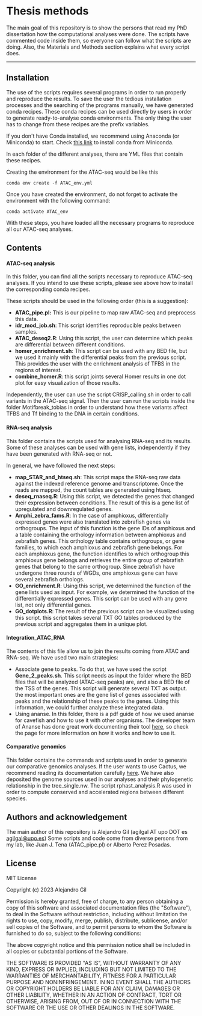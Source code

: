# Thesis methods

The main goal of this repository is to show the persons that read my PhD dissertation how the computational analyses were done. The scripts have commented code inside them, so everyone can follow what the scripts are doing. Also, the Materials and Methods section explains what every script does.



***



## Installation
The use of the scripts requires several programs in order to run properly and reproduce the results. To save the user the tedious installation processes and the searching of the programs manually, we have generated conda recipes. These conda recipes can be used directly by users in order to generate ready-to-analyse conda environments. The only thing the user has to change from these recipes are the prefix variables.

If you don't have Conda installed, we recommend using Anaconda (or Miniconda) to start. Check [this link](https://docs.conda.io/en/latest/miniconda.html) to install conda from Miniconda. 

In each folder of the different analyses, there are YML files that contain these recipes.

Creating the environment for the ATAC-seq would be like this 
```
conda env create -f ATAC_env.yml
```
Once you have created the environment, do not forget to activate the environment with the following command:

```
conda activate ATAC_env
```

With these steps, you have loaded all the necessary programs to reproduce all our ATAC-seq analyses.

## Contents

#### **ATAC-seq analysis**
In this folder, you can find all the scripts necessary to reproduce ATAC-seq analyses. If you intend to use these scripts, please see above how to install the corresponding conda recipes.

These scripts should be used in the following order (this is a suggestion):

- **ATAC_pipe.pl:** This is our pipeline to map raw ATAC-seq and preprocess this data.
- **idr_mod_job.sh**: This script identifies reproducible peaks between samples.
- **ATAC_deseq2.R**: Using this script, the user can determine which peaks are differential between different conditions.
- **homer_enrichment.sh**: This script can be used with any BED file, but we used it mainly with the differential peaks from the previous script. This provides the user with the enrichment analysis of TFBS in the regions of interest.
- **combine_homer.R**: this script joints several Homer results in one dot plot for easy visualization of those results.

Independently, the user can use the script CRISP_calling.sh in order to call variants in the ATAC-seq signal. Then the user can run the scripts inside the folder Motifbreak_tobias in order to understand how these variants affect TFBS and Tf binding to the DNA in certain conditions.

#### **RNA-seq analysis**
This folder contains the scripts used for analysing RNA-seq and its results. Some of these analyses can be used with gene lists, independently if they have been generated with RNA-seq or not.

In general, we have followed the next steps:

- **map_STAR_and_htseq.sh**: This script maps the RNA-seq raw data against the indexed reference genome and transcriptome. Once the reads are mapped, the count tables are generated using htseq.
- **deseq_rnaseq.R**: Using this script, we detected the genes that changed their expression between conditions. The result of this is a gene list of upregulated and downregulated genes.
- **Amphi_zebra_fams.R**: In the case of amphioxus, differentially expressed genes were also translated into zebrafish genes via orthogroups. The input of this function is the  gene IDs of amphioxus and a table containing the orthology information between amphioxus and zebrafish genes. This orthology table contains orthogroups, or gene families, to which each amphioxus and zebrafish gene belongs. For each amphioxus gene, the function identifies to which orthogroup this amphioxus gene belongs and retrieves the entire group of zebrafish genes that belong to the same orthogroup. Since zebrafish have undergone three rounds of WGDs, one amphioxus gene can have several zebrafish orthologs. 
- **GO_enrichment.R**: Using this script, we determined the function of the gene lists used as input. For example, we determined the function of the differentially expressed genes. This script can be used with any gene list, not only differential genes.
- **GO_dotplots.R**: The result of the previous script can be visualized using this script. this script takes several TXT GO tables produced by the previous script and aggregates them in a unique plot.

#### **Integration_ATAC_RNA**
The contents of this file allow us to join the results coming from ATAC and RNA-seq.
We have used two main strategies:
- Associate gene to peaks. To do that, we have used the script **Gene_2_peaks.sh**. This script needs as input the folder where the BED files that will be analyzed (ATAC-seq peaks) are, and also a BED file of the TSS of the genes. This script will generate several TXT as output. the most important ones are the gene list of genes associated with peaks and the relationship of these peaks to the genes. Using this information, we could further analyze these integrated data.
- Using ananse. In this folder, there is a pdf guide of how we used ananse for cavefish and how to use it with other organisms. The developer team of Ananse has done great work documenting their tool [here](https://anansepy.readthedocs.io/en/master/), so check the page for more information on how it works and how to use it.

#### **Comparative genomics**

This folder contains the commands and scripts used in order to generate our comparative genomics analyses. If the user wants to use Cactus, we recommend reading its documentation carefully [here](https://github.com/ComparativeGenomicsToolkit/cactus). We have also deposited the genome sources used in our analyses and their phylogenetic relationship in the tree_single.nw.
The script rphast_analysis.R was used in order to compute conserved and accelerated regions between different species.


## Authors and acknowledgement
The main author of this repository is Alejandro Gil (agilgal AT upo DOT es agilgal@upo.es)
Some scripts and code come from diverse persons from my lab, like Juan J. Tena (ATAC_pipe.pl) or Alberto Perez Posadas.


## License
MIT License

Copyright (c) 2023 Alejandro Gil

Permission is hereby granted, free of charge, to any person obtaining a copy
of this software and associated documentation files (the "Software"), to deal
in the Software without restriction, including without limitation the rights
to use, copy, modify, merge, publish, distribute, sublicense, and/or sell
copies of the Software, and to permit persons to whom the Software is
furnished to do so, subject to the following conditions:

The above copyright notice and this permission notice shall be included in all
copies or substantial portions of the Software.

THE SOFTWARE IS PROVIDED "AS IS", WITHOUT WARRANTY OF ANY KIND, EXPRESS OR
IMPLIED, INCLUDING BUT NOT LIMITED TO THE WARRANTIES OF MERCHANTABILITY,
FITNESS FOR A PARTICULAR PURPOSE AND NONINFRINGEMENT. IN NO EVENT SHALL THE
AUTHORS OR COPYRIGHT HOLDERS BE LIABLE FOR ANY CLAIM, DAMAGES OR OTHER
LIABILITY, WHETHER IN AN ACTION OF CONTRACT, TORT OR OTHERWISE, ARISING FROM,
OUT OF OR IN CONNECTION WITH THE SOFTWARE OR THE USE OR OTHER DEALINGS IN THE
SOFTWARE.


